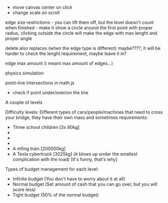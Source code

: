



- move canvas center on click
- change scale on scroll



edge size restrictions - you can lift them off, but the level doesn't count when finished - make it show a circle around the first point with proper radius, clicking outside the circle will make the edge with max lenght and proper angle

delete also replaces (when the edge type is different) maybe????, it will be harder to check the lenght requirement, maybe leave it in?

edge max amount (i meant max amount of edges...)

physics simulation

point-line intersections in math.js
- check if point under/over/on the line




A couple of levels

Difficulty levels: Different types of cars/people/machines that need to cross your bridge, they have their own mass and sometimes requirements:
- Three school children [3x 80kg]
- 
- 
- 
- A mfing train [200000kg]
- A Tesla cybertruck [3025kg] (it blows up under the smallest complication with the road) [It's funny, that's why]

Types of budget management for each level:
- Infinite budget (You don't have to worry about it at all)
- Normal budget (Set amount of cash that you can go over, but you will score less)
- Tight budget (50% of the normal budget)





